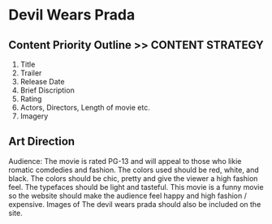 # Devil Wears Prada

## Content Priority Outline >> CONTENT STRATEGY

1. Title
2. Trailer
3. Release Date
4. Brief Discription
5. Rating
6. Actors, Directors, Length of movie etc. 
7. Imagery

## Art Direction 

Audience: The movie is rated PG-13 and will appeal to those who likie romatic comdedies and fashion.
The colors used should be red, white, and  black. The colors should be chic, pretty and give the viewer a high fashion feel. The typefaces should be light and tasteful. This movie is a funny movie so the website should make the audience feel happy and high fashion / expensive. Images of The devil wears prada should also be included on the site. 